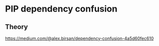 # PIP dependency confusion
## Theory
https://medium.com/@alex.birsan/dependency-confusion-4a5d60fec610

